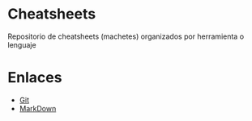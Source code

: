 # Cheatsheets
Repositorio de cheatsheets (machetes) organizados por herramienta o lenguaje

# Enlaces
- [Git](https://github.com/FrancoLCantero/cheatsheets/blob/main/git/readme.md)
- [MarkDown](https://github.com/FrancoLCantero/cheatsheets/blob/main/markdown/readme.md)
